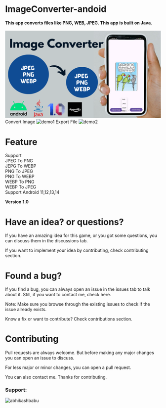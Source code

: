 # ImageConverter-andoid 

 **This app converts files like PNG, WEB, JPEG. This app is built on Java.** <br> <br>
<img src="https://raw.githubusercontent.com/abhikashbabu/ImageConverter-andoid/main/imageconvertImage.png"></img>
<br>
Convert Image
![demo1](https://github.com/abhikashbabu/ImageConverter-andoid/assets/45299930/2da41c7a-aa42-4f8a-9131-ccf004ceedd2)
Export File
![demo2](https://github.com/abhikashbabu/ImageConverter-andoid/assets/45299930/d4d76528-eff5-4e89-838e-d57e10f6768b)

# Feature
Support 
<br>
JPEG To PNG
<br>
JEPG To WEBP
<br>
PNG To JPEG
<br>
PNG To WEBP
<br>
WEBP To PNG
<br>
WEBP To JPEG
<br>
Support Android 11,12,13,14

**Version 1.0**
# Have an idea? or questions?
If you have an amazing idea for this game, or you got some questions, you can discuss them in the discussions tab.

If you want to implement your idea by contributing, check contributing section.

# Found a bug?
If you find a bug, you can always open an issue in the issues tab to talk about it. Still, if you want to contact me, check here.

Note: Make sure you browse through the existing issues to check if the issue already exists.

Know a fix or want to contribute? Check contributions section.

# Contributing
Pull requests are always welcome. But before making any major changes you can open an issue to discuss.

For less major or minor changes, you can open a pull request.

You can also contact me.
Thanks for contributing.


<h3 align="left">Support:</h3>
<p><a href="https://www.buymeacoffee.com/abhikashbabu"> <img align="left" src="https://cdn.buymeacoffee.com/buttons/v2/default-yellow.png" height="50" width="210" alt="abhikashbabu" /></a></p>




